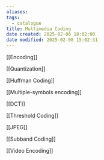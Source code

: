 ```yaml
---
aliases: 
tags:
  - catalogue
title: Multimedia Coding
date created: 2025-02-06 18:02:00
date modified: 2025-02-08 15:02:31
---
```

[[Encoding]]

[[Quantization]]

[[Huffman Coding]]

[[Multiple-symbols encoding]]

[[DCT]]

[[Threshold Coding]]

[[JPEG]]

[[Subband Coding]]

[[Video Encoding]]